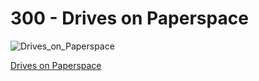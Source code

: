 # 300 - Drives on Paperspace

![Drives_on_Paperspace](https://github.com/vanHeemstraSystems/deadline/assets/1499433/847d0356-3800-4f06-bb04-4d8e4167620e)

[Drives on Paperspace]()
